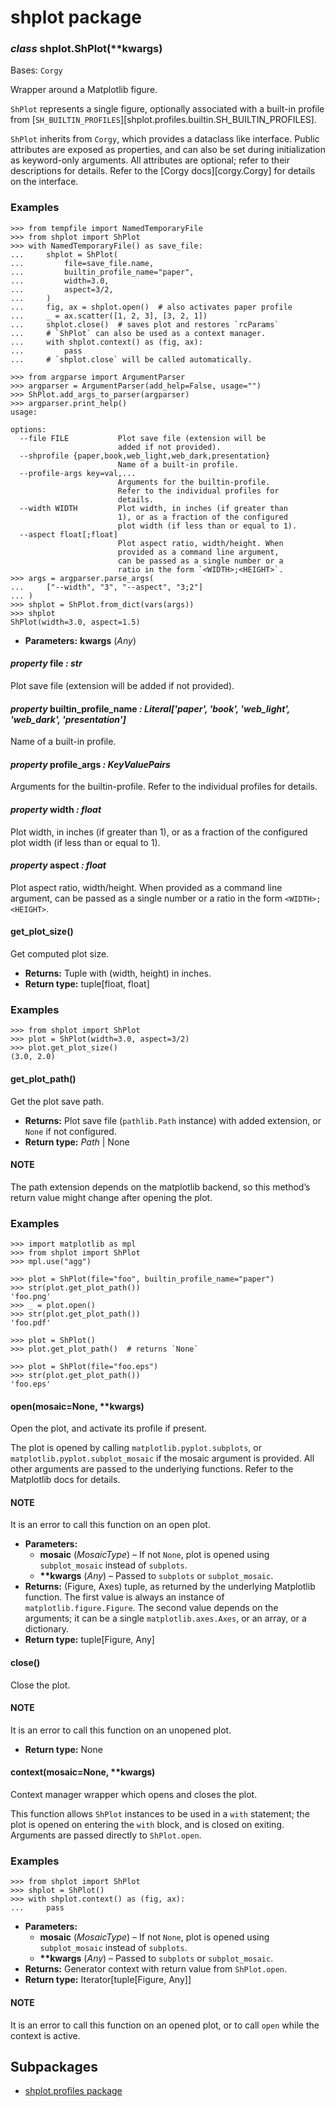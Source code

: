 # shplot package

### *class* shplot.ShPlot(\*\*kwargs)

Bases: `Corgy`

Wrapper around a Matplotlib figure.

`ShPlot` represents a single figure, optionally associated with a
built-in profile from
[`SH_BUILTIN_PROFILES`][shplot.profiles.builtin.SH_BUILTIN_PROFILES].

`ShPlot` inherits from `Corgy`, which provides a dataclass like
interface. Public attributes are exposed as properties, and can also
be set during initialization as keyword-only arguments. All
attributes are optional; refer to their descriptions for details.
Refer to the [Corgy docs][corgy.Corgy] for details on the interface.

### Examples

```pycon
>>> from tempfile import NamedTemporaryFile
>>> from shplot import ShPlot
>>> with NamedTemporaryFile() as save_file:
...     shplot = ShPlot(
...         file=save_file.name,
...         builtin_profile_name="paper",
...         width=3.0,
...         aspect=3/2,
...     )
...     fig, ax = shplot.open()  # also activates paper profile
...     _ = ax.scatter([1, 2, 3], [3, 2, 1])
...     shplot.close()  # saves plot and restores `rcParams`
...     # `ShPlot` can also be used as a context manager.
...     with shplot.context() as (fig, ax):
...         pass
...     # `shplot.close` will be called automatically.
```

```pycon
>>> from argparse import ArgumentParser
>>> argparser = ArgumentParser(add_help=False, usage="")
>>> ShPlot.add_args_to_parser(argparser)
>>> argparser.print_help()
usage:

options:
  --file FILE           Plot save file (extension will be
                        added if not provided).
  --shprofile {paper,book,web_light,web_dark,presentation}
                        Name of a built-in profile.
  --profile-args key=val,...
                        Arguments for the builtin-profile.
                        Refer to the individual profiles for
                        details.
  --width WIDTH         Plot width, in inches (if greater than
                        1), or as a fraction of the configured
                        plot width (if less than or equal to 1).
  --aspect float[;float]
                        Plot aspect ratio, width/height. When
                        provided as a command line argument,
                        can be passed as a single number or a
                        ratio in the form `<WIDTH>;<HEIGHT>`.
>>> args = argparser.parse_args(
...     ["--width", "3", "--aspect", "3;2"]
... )
>>> shplot = ShPlot.from_dict(vars(args))
>>> shplot
ShPlot(width=3.0, aspect=1.5)
```

* **Parameters:**
  **kwargs** (*Any*)

#### *property* file *: str*

Plot save file (extension will be added if not provided).

#### *property* builtin_profile_name *: Literal['paper', 'book', 'web_light', 'web_dark', 'presentation']*

Name of a built-in profile.

#### *property* profile_args *: KeyValuePairs*

Arguments for the builtin-profile. Refer to the individual profiles for details.

#### *property* width *: float*

Plot width, in inches (if greater than 1), or as a fraction of the configured plot width (if less than or equal to 1).

#### *property* aspect *: float*

Plot aspect ratio, width/height. When provided as a command line argument, can be passed as a single number or a ratio in the form `<WIDTH>;<HEIGHT>`.

#### get_plot_size()

Get computed plot size.

* **Returns:**
  Tuple with (width, height) in inches.
* **Return type:**
  tuple[float, float]

### Examples

```pycon
>>> from shplot import ShPlot
>>> plot = ShPlot(width=3.0, aspect=3/2)
>>> plot.get_plot_size()
(3.0, 2.0)
```

#### get_plot_path()

Get the plot save path.

* **Returns:**
  Plot save file (`pathlib.Path` instance) with added
  extension, or `None` if not configured.
* **Return type:**
  *Path* | None

#### NOTE
The path extension depends on the matplotlib backend,
so this method’s return value might change after opening
the plot.

### Examples

```pycon
>>> import matplotlib as mpl
>>> from shplot import ShPlot
>>> mpl.use("agg")
```

```pycon
>>> plot = ShPlot(file="foo", builtin_profile_name="paper")
>>> str(plot.get_plot_path())
'foo.png'
>>> _ = plot.open()
>>> str(plot.get_plot_path())
'foo.pdf'
```

```pycon
>>> plot = ShPlot()
>>> plot.get_plot_path()  # returns `None`
```

```pycon
>>> plot = ShPlot(file="foo.eps")
>>> str(plot.get_plot_path())
'foo.eps'
```

#### open(mosaic=None, \*\*kwargs)

Open the plot, and activate its profile if present.

The plot is opened by calling `matplotlib.pyplot.subplots`, or
`matplotlib.pyplot.subplot_mosaic` if the mosaic argument is
provided. All other arguments are passed to the underlying
functions. Refer to the Matplotlib docs for details.

#### NOTE
It is an error to call this function on an open plot.

* **Parameters:**
  * **mosaic** (*MosaicType*) – If not `None`, plot is opened using
    `subplot_mosaic` instead of `subplots`.
  * **\*\*kwargs** (*Any*) – Passed to `subplots` or `subplot_mosaic`.
* **Returns:**
  (Figure, Axes) tuple, as returned by the underlying
  Matplotlib function. The first value is always an instance
  of `matplotlib.figure.Figure`. The second value depends on
  the arguments; it can be a single `matplotlib.axes.Axes`, or
  an array, or a dictionary.
* **Return type:**
  tuple[Figure, Any]

#### close()

Close the plot.

#### NOTE
It is an error to call this function on an unopened plot.

* **Return type:**
  None

#### context(mosaic=None, \*\*kwargs)

Context manager wrapper which opens and closes the plot.

This function allows `ShPlot` instances to be used in a
`with` statement; the plot is opened on entering the `with`
block, and is closed on exiting. Arguments are passed directly
to `ShPlot.open`.

### Examples

```pycon
>>> from shplot import ShPlot
>>> shplot = ShPlot()
>>> with shplot.context() as (fig, ax):
...     pass
```

* **Parameters:**
  * **mosaic** (*MosaicType*) – If not `None`, plot is opened using
    `subplot_mosaic` instead of `subplots`.
  * **\*\*kwargs** (*Any*) – Passed to `subplots` or `subplot_mosaic`.
* **Returns:**
  Generator context with return value from `ShPlot.open`.
* **Return type:**
  Iterator[tuple[Figure, Any]]

#### NOTE
It is an error to call this function on an opened plot,
or to call `open` while the context is active.

## Subpackages

* [shplot.profiles package](shplot.profiles.md)
